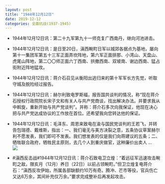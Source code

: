 ```yaml
---
layout: post
title: "1944年12月12日"
date: 2019-12-12
categories: 全面抗战(1937-1945)
---
```


<meta name="referrer" content="no-referrer" />

- 1944年12月12日讯：第二十九军第九十一师克复广西南丹，继向河池进击。 

- 1944年12月12日讯：是日至20日，滇西畹町日军以城郊各据点为基地，屡向第十一集团军第五十三军正面弄坎阵地，第六军正面排那、小湾山、天盘山、虎尾山阵地，第二〇〇师正面六丁西南、拱撤西南、双坡南、谢边西南、猛占街附近阵地猛攻。 

- 1944年12月12日讯：蒋介石召见从衡阳出逃归来的第十军军长方先觉，听取守城及脱险经过报告。 

- 1944年12月12日讯：赫尔利致电罗斯福，报告国共谈判的情况，称“现在蒋介石授权行政院院长宋子文和有关人与共产党商谈，找出解决办法。并要求我从中斡旋，重新开始与共产党谈判”。并称：蒋介石多次向我保证，他现在决心把与共产党达成协议的工作放在首位。还希望我向您转达他的保证。 

- 1944年12月12日讯：毛泽东、周恩来致电在渝与国民党谈判的王若飞，并转告包瑞德、戴维斯，指出：一、我们毫无与美方决裂之意，五条协议草案赫尔利不愿发表，我们即可不发表。我们想发表的仅是我们向蒋建议的五条；二、牺牲联合政府，牺牲民主原则，去几个人到重庆做官，这种廉价出卖人 ... <br/><img src="https://wx1.sinaimg.cn/large/aca367d8ly1g9tradwatdj20c809zt8r.jpg" />

- #滇西反击战#1944年12月12日讯：蒋介石致电卫立煌：“着远征军迅速攻击畹町之敌，限亥月（12月）养日（22日）以前占领畹町。”但卫立煌复电蒋介石：“滇西反攻伊始，所属各部缺额约10万有奇。腾冲、芒市等役，官兵伤亡又达6万余，其间补充仅万余。”要求完成整补后再发起攻击。 

